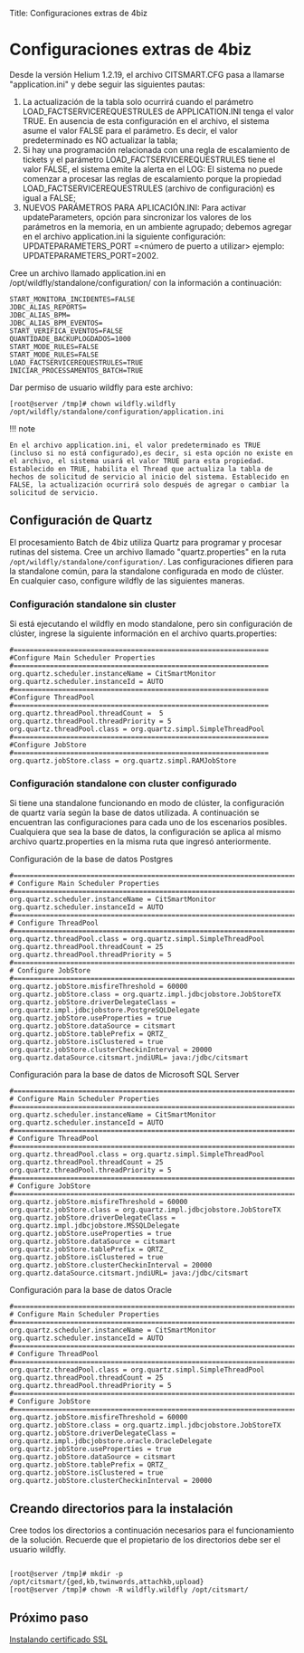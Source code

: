 Title: Configuraciones extras de 4biz

# Configuraciones extras de 4biz

Desde la versión Helium 1.2.19, el archivo CITSMART.CFG pasa a llamarse "application.ini" y debe seguir las siguientes pautas:  

1. La actualización de la tabla solo ocurrirá cuando el parámetro LOAD_FACTSERVICEREQUESTRULES de APPLICATION.INI tenga el valor TRUE. En ausencia de esta configuración en el archivo, el sistema asume el valor FALSE para el parámetro. Es decir, el valor predeterminado es NO actualizar la tabla;  
2. Si hay una programación relacionada con una regla de escalamiento de tickets y el parámetro LOAD_FACTSERVICEREQUESTRULES tiene el valor FALSE, el sistema emite la alerta en el LOG: El sistema no puede comenzar a procesar las reglas de escalamiento porque la propiedad LOAD_FACTSERVICEREQUESTRULES (archivo de configuración) es igual a FALSE;  
3. NUEVOS PARÁMETROS PARA APLICACIÓN.INI: Para activar updateParameters, opción para sincronizar los valores de los parámetros en la memoria, en un ambiente agrupado; debemos agregar en el archivo application.ini la siguiente configuración: UPDATEPARAMETERS_PORT =<número de puerto a utilizar> ejemplo: UPDATEPARAMETERS_PORT=2002.

Cree un archivo llamado application.ini en /opt/wildfly/standalone/configuration/ con la información a continuación:

``` shell
START_MONITORA_INCIDENTES=FALSE
JDBC_ALIAS_REPORTS=
JDBC_ALIAS_BPM=
JDBC_ALIAS_BPM_EVENTOS=
START_VERIFICA_EVENTOS=FALSE
QUANTIDADE_BACKUPLOGDADOS=1000
START_MODE_RULES=FALSE
START_MODE_RULES=FALSE
LOAD_FACTSERVICEREQUESTRULES=TRUE
INICIAR_PROCESSAMENTOS_BATCH=TRUE
```

Dar permiso de usuario wildfly para este archivo:

``` shell
[root@server /tmp]# chown wildfly.wildfly /opt/wildfly/standalone/configuration/application.ini
```

!!! note

	En el archivo application.ini, el valor predeterminado es TRUE (incluso si no está configurado),es decir, si esta opción no existe en el archivo, el sistema usará el valor TRUE para esta propiedad. Establecido en TRUE, habilita el Thread que actualiza la tabla de hechos de solicitud de servicio al inicio del sistema. Establecido en FALSE, la actualización ocurrirá solo después de agregar o cambiar la solicitud de servicio.


## Configuración de Quartz

El procesamiento Batch de 4biz utiliza Quartz para programar y procesar rutinas del sistema. Cree un archivo llamado "quartz.properties" en la ruta `/opt/wildfly/standalone/configuration/`. Las configuraciones difieren para la standalone común, para la standalone configurada en modo de clúster. En cualquier caso, configure wildfly de las siguientes maneras.

### Configuración standalone sin cluster

Si está ejecutando el wildfly en modo standalone, pero sin configuración de clúster, ingrese la siguiente información en el archivo quarts.properties:

``` shell
#===============================================================
#Configure Main Scheduler Properties
#===============================================================
org.quartz.scheduler.instanceName = CitSmartMonitor
org.quartz.scheduler.instanceId = AUTO
#===============================================================
#Configure ThreadPool
#===============================================================
org.quartz.threadPool.threadCount =  5
org.quartz.threadPool.threadPriority = 5
org.quartz.threadPool.class = org.quartz.simpl.SimpleThreadPool
#===============================================================
#Configure JobStore
#===============================================================
org.quartz.jobStore.class = org.quartz.simpl.RAMJobStore
```

### Configuración standalone con cluster configurado

Si tiene una standalone funcionando en modo de clúster, la configuración de quartz varía según la base de datos utilizada. A continuación se encuentran las configuraciones para cada uno de los escenarios posibles. Cualquiera que sea la base de datos, la configuración se aplica al mismo archivo quartz.properties en la misma ruta que ingresó anteriormente.

Configuración de la base de datos Postgres

``` shell
#============================================================================
# Configure Main Scheduler Properties
#============================================================================
org.quartz.scheduler.instanceName = CitSmartMonitor
org.quartz.scheduler.instanceId = AUTO
#============================================================================
# Configure ThreadPool
#============================================================================
org.quartz.threadPool.class = org.quartz.simpl.SimpleThreadPool
org.quartz.threadPool.threadCount = 25
org.quartz.threadPool.threadPriority = 5
#============================================================================
# Configure JobStore
#============================================================================
org.quartz.jobStore.misfireThreshold = 60000
org.quartz.jobStore.class = org.quartz.impl.jdbcjobstore.JobStoreTX
org.quartz.jobStore.driverDelegateClass = org.quartz.impl.jdbcjobstore.PostgreSQLDelegate
org.quartz.jobStore.useProperties = true
org.quartz.jobStore.dataSource = citsmart
org.quartz.jobStore.tablePrefix = QRTZ_
org.quartz.jobStore.isClustered = true
org.quartz.jobStore.clusterCheckinInterval = 20000
org.quartz.dataSource.citsmart.jndiURL= java:/jdbc/citsmart
```

Configuración para la base de datos de Microsoft SQL Server

``` shell
#============================================================================
# Configure Main Scheduler Properties
#============================================================================
org.quartz.scheduler.instanceName = CitSmartMonitor
org.quartz.scheduler.instanceId = AUTO
#============================================================================
# Configure ThreadPool
#============================================================================
org.quartz.threadPool.class = org.quartz.simpl.SimpleThreadPool
org.quartz.threadPool.threadCount = 25
org.quartz.threadPool.threadPriority = 5
#============================================================================
# Configure JobStore
#============================================================================
org.quartz.jobStore.misfireThreshold = 60000
org.quartz.jobStore.class = org.quartz.impl.jdbcjobstore.JobStoreTX
org.quartz.jobStore.driverDelegateClass = org.quartz.impl.jdbcjobstore.MSSQLDelegate
org.quartz.jobStore.useProperties = true
org.quartz.jobStore.dataSource = citsmart
org.quartz.jobStore.tablePrefix = QRTZ_
org.quartz.jobStore.isClustered = true
org.quartz.jobStore.clusterCheckinInterval = 20000
org.quartz.dataSource.citsmart.jndiURL= java:/jdbc/citsmart
```

Configuración para la base de datos Oracle

``` shell
#============================================================================
# Configure Main Scheduler Properties
#============================================================================
org.quartz.scheduler.instanceName = CitSmartMonitor
org.quartz.scheduler.instanceId = AUTO
#============================================================================
# Configure ThreadPool
#============================================================================
org.quartz.threadPool.class = org.quartz.simpl.SimpleThreadPool
org.quartz.threadPool.threadCount = 25
org.quartz.threadPool.threadPriority = 5
#============================================================================
# Configure JobStore
#============================================================================
org.quartz.jobStore.misfireThreshold = 60000
org.quartz.jobStore.class = org.quartz.impl.jdbcjobstore.JobStoreTX
org.quartz.jobStore.driverDelegateClass = org.quartz.impl.jdbcjobstore.oracle.OracleDelegate
org.quartz.jobStore.useProperties = true
org.quartz.jobStore.dataSource = citsmart
org.quartz.jobStore.tablePrefix = QRTZ_
org.quartz.jobStore.isClustered = true
org.quartz.jobStore.clusterCheckinInterval = 20000
```

## Creando directorios para la instalación

Cree todos los directorios a continuación necesarios para el funcionamiento de la solución. Recuerde que el propietario de los directorios debe ser el usuario wildfly.

``` shell

[root@server /tmp]# mkdir -p /opt/citsmart/{ged,kb,twinwords,attachkb,upload}
[root@server /tmp]# chown -R wildfly.wildfly /opt/citsmart/

```

## Próximo paso

[Instalando certificado SSL][1]

[1]:/es-es/4biz-helium/get-started/installation-and-upgrade/perform-installation/install-certificate.html
